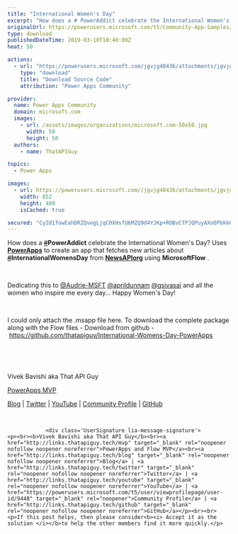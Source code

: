 ```yaml
---
title: "International Women's Day"
excerpt: "How does a # PowerAddict celebrate the International Women's Day? Uses PowerApps to create an app that fetches new articles about #"
originalUrl: https://powerusers.microsoft.com/t5/Community-App-Samples/International-Women-s-Day/td-p/248860
type: download
publishedDateTime: 2019-03-10T10:40:00Z
heat: 50

actions:
  - url: "https://powerusers.microsoft.com/jgvjg48436/attachments/jgvjg48436/AppFeedbackGallery/133/2/N9f9dbbf0-7bcb-4a7d-bfc8-3e0a51243e03-document.msapp"
    type: "download"
    title: "Download Source Code"
    attribution: "Power Apps Community"

provider:
  name: Power Apps Community
  domain: microsoft.com
  images:
    - url: /assets/images/organizations/microsoft.com-50x50.jpg
      width: 50
      height: 50
  authors:
    - name: ThatAPIGuy

topics:
  - Power Apps

images:
  - url: https://powerusers.microsoft.com//jgvjg48436/attachments/jgvjg48436/AppFeedbackGallery/133/1/Womens_Day_PowerApps_First_Frame.png
    width: 852
    height: 480
    isCached: true

secured: "CyZd1fowEahDRZQvegLjqC0XHsfU6MZQ9d4YJKp+ROBvCfPJQPuyAXoOPbkk6VlBM4OhWZQvibNCPq3PecKpLvWdDaz9PaDsmoXzWxkNY9rHOcMIkBmwgDRsJzbuuJI7NexabUaHCzDReDb/fl8Cw7e325cKU3Vh+se/1LXxUxPNjeAaLUGx5bx2BuRY0flUvrRwkLIKCysEPVTniAsLkJuKUa4Mp32A5AiUa/AYmWxlR1i25GzsDl/Fpxo0sm5RSO7w4pUe/EQ236e0SDQv8ygb0UqIPxtWfcKEin2xXF0bOrgWcLqqWOtwpc5Hz8HdVYqjknWXw6MTGnrSzCKtEami/KvLpheYpUtlVPTXxwecSj4Kq5mar4bN7u/GSs1QJbn4dfgtWJZv2BiZe2KXd0z8zmhS7cUH3BSLtGKlktrCXn1Gc0ypDknj1hAnchQv;/bwClzuxAz1knA20DUYXtw=="
---
```

<div id="permalink-overlay" class="PermalinkOverlay PermalinkOverlay-with-background ">
<div id="permalink-overlay-dialog" class="PermalinkOverlay-modal" role="alertdialog" aria-labelledby="permalink-overlay-header" aria-describedby="permalink-overlay-body">
<div class="PermalinkOverlay-content" role="document">
<div id="permalink-overlay-body" class="PermalinkOverlay-body">
<div class="permalink-container permalink-container--withArrows">
<div class="permalink light-inline-actions
  stream-uncapped
  has-replies
  original-permalink-page
  self-thread-permalink
  self-thread-permalink-with-descendant" role="main">
<div class="permalink-inner permalink-tweet-container">
<div class="tweet permalink-tweet js-actionable-user js-actionable-tweet js-original-tweet
         my-tweet has-cards with-social-proof  has-content

        
         logged-in
          
          js-initial-focus
" tabindex="0" data-associated-tweet-id="1104189778545774592" data-tweet-id="1104189778545774592" data-item-id="1104189778545774592" data-permalink-path="/that_API_guy/status/1104189778545774592" data-conversation-id="1104189778545774592" data-can-be-self-threaded="true" data-tweet-nonce="1104189778545774592-2fca2add-d6a1-49a1-8046-be67532eafa5" data-tweet-stat-initialized="true" data-screen-name="that_API_guy" data-name="Vivek Bavishi ▫ MVP ▫ #PowerAddict" data-user-id="45828702" data-you-follow="false" data-follows-you="false" data-you-block="false" data-mentions="PowerApps NewsAPIorg MicrosoftFlow" data-reply-to-users-json="[{&quot;id_str&quot;:&quot;45828702&quot;,&quot;screen_name&quot;:&quot;that_API_guy&quot;,&quot;name&quot;:&quot;Vivek Bavishi \u25ab MVP \u25ab #PowerAddict&quot;,&quot;emojified_name&quot;:{&quot;text&quot;:&quot;Vivek Bavishi \u25ab MVP \u25ab #PowerAddict&quot;,&quot;emojified_text_as_html&quot;:&quot;Vivek Bavishi \u003cspan class=\&quot;Emoji Emoji--forLinks\&quot; style=\&quot;background-image:url('https:\/\/abs.twimg.com\/emoji\/v2\/72x72\/25ab.png')\&quot; title=\&quot;White small square\&quot; aria-label=\&quot;Emoji: White small square\&quot;\u003e&amp;nbsp;\u003c\/span\u003e\u003cspan class=\&quot;visuallyhidden\&quot; aria-hidden=\&quot;true\&quot;\u003e\u25ab\u003c\/span\u003e MVP \u003cspan class=\&quot;Emoji Emoji--forLinks\&quot; style=\&quot;background-image:url('https:\/\/abs.twimg.com\/emoji\/v2\/72x72\/25ab.png')\&quot; title=\&quot;White small square\&quot; aria-label=\&quot;Emoji: White small square\&quot;\u003e&amp;nbsp;\u003c\/span\u003e\u003cspan class=\&quot;visuallyhidden\&quot; aria-hidden=\&quot;true\&quot;\u003e\u25ab\u003c\/span\u003e #PowerAddict&quot;}},{&quot;id_str&quot;:&quot;4305781932&quot;,&quot;screen_name&quot;:&quot;PowerApps&quot;,&quot;name&quot;:&quot;Microsoft PowerApps&quot;,&quot;emojified_name&quot;:{&quot;text&quot;:&quot;Microsoft PowerApps&quot;,&quot;emojified_text_as_html&quot;:&quot;Microsoft PowerApps&quot;}},{&quot;id_str&quot;:&quot;744934516284850176&quot;,&quot;screen_name&quot;:&quot;NewsAPIorg&quot;,&quot;name&quot;:&quot;News API \ud83d\uddde\ufe0f&quot;,&quot;emojified_name&quot;:{&quot;text&quot;:&quot;News API \ud83d\uddde\ufe0f&quot;,&quot;emojified_text_as_html&quot;:&quot;News API \u003cspan class=\&quot;Emoji Emoji--forLinks\&quot; style=\&quot;background-image:url('https:\/\/abs.twimg.com\/emoji\/v2\/72x72\/1f5de.png')\&quot; title=\&quot;Rolled-up newspaper\&quot; aria-label=\&quot;Emoji: Rolled-up newspaper\&quot;\u003e&amp;nbsp;\u003c\/span\u003e\u003cspan class=\&quot;visuallyhidden\&quot; aria-hidden=\&quot;true\&quot;\u003e\ud83d\uddde\ufe0f\u003c\/span\u003e&quot;}},{&quot;id_str&quot;:&quot;722190257244889088&quot;,&quot;screen_name&quot;:&quot;MicrosoftFlow&quot;,&quot;name&quot;:&quot;Microsoft Flow&quot;,&quot;emojified_name&quot;:{&quot;text&quot;:&quot;Microsoft Flow&quot;,&quot;emojified_text_as_html&quot;:&quot;Microsoft Flow&quot;}}]" data-disclosure-type="" data-has-cards="true" data-tfb-view="/i/tfb/v1/quick_promote/1104189778545774592">
<div class="js-tweet-text-container">
<p class="TweetTextSize TweetTextSize--jumbo js-tweet-text tweet-text" lang="en" data-aria-label-part="0"><span>How does a </span><a class="twitter-hashtag pretty-link js-nav" dir="ltr" href="https://twitter.com/hashtag/PowerAddict?src=hash" data-query-source="hashtag_click" target="_blank" rel="nofollow noopener noreferrer"></a><s><a class="twitter-hashtag pretty-link js-nav" dir="ltr" href="https://twitter.com/hashtag/PowerAddict?src=hash" data-query-source="hashtag_click" target="_blank" rel="nofollow noopener noreferrer">#</a></s><strong>PowerAddict</strong><span> celebrate the International Women's Day? Uses </span><a class="twitter-atreply pretty-link js-nav" dir="ltr" href="https://twitter.com/PowerApps" data-mentioned-user-id="4305781932" target="_blank" rel="nofollow noopener noreferrer"><strong>PowerApps</strong></a><span> to create an app that fetches new articles about </span><a class="twitter-hashtag pretty-link js-nav" dir="ltr" href="https://twitter.com/hashtag/InternationalWomensDay?src=hash" data-query-source="hashtag_click" target="_blank" rel="nofollow noopener noreferrer"></a><s><a class="twitter-hashtag pretty-link js-nav" dir="ltr" href="https://twitter.com/hashtag/InternationalWomensDay?src=hash" data-query-source="hashtag_click" target="_blank" rel="nofollow noopener noreferrer">#</a></s><strong>InternationalWomensDay</strong><span> from </span><a class="twitter-atreply pretty-link js-nav" dir="ltr" href="https://twitter.com/NewsAPIorg" data-mentioned-user-id="744934516284850176" target="_blank" rel="nofollow noopener noreferrer"><strong>NewsAPIorg</strong></a><span> using </span><a class="twitter-atreply pretty-link js-nav" dir="ltr" href="https://twitter.com/MicrosoftFlow" data-mentioned-user-id="722190257244889088" target="_blank" rel="nofollow noopener noreferrer"></a><s><a class="twitter-atreply pretty-link js-nav" dir="ltr" href="https://twitter.com/MicrosoftFlow" data-mentioned-user-id="722190257244889088" target="_blank" rel="nofollow noopener noreferrer"></a></s><strong>MicrosoftFlow</strong><span> . </span></p>
<p class="TweetTextSize TweetTextSize--jumbo js-tweet-text tweet-text" lang="en" data-aria-label-part="0">&nbsp;</p>
<p class="TweetTextSize TweetTextSize--jumbo js-tweet-text tweet-text" lang="en" data-aria-label-part="0"><span>Dedicating this to <a href="/t5/user/viewprofilepage/user-id/3962">@Audrie-MSFT</a>&nbsp;<a href="/t5/user/viewprofilepage/user-id/17347">@aprildunnam</a>&nbsp;<a href="/t5/user/viewprofilepage/user-id/22539">@gsivasai</a> and all the women who inspire me every day... Happy Women's Day!</span></p>
<p class="TweetTextSize TweetTextSize--jumbo js-tweet-text tweet-text" lang="en" data-aria-label-part="0">&nbsp;</p>
<p class="TweetTextSize TweetTextSize--jumbo js-tweet-text tweet-text" lang="en" data-aria-label-part="0"><span>I could only attach the .msapp file here. To download the complete package along with the Flow files - Download from github -&nbsp;<a href="https://github.com/thatapiguy/International-Womens-Day-PowerApps" target="_blank" rel="nofollow noopener noreferrer">https://github.com/thatapiguy/International-Womens-Day-PowerApps</a></span></p>
<p class="TweetTextSize TweetTextSize--jumbo js-tweet-text tweet-text" lang="en" data-aria-label-part="0">&nbsp;</p>
<p>&nbsp;</p>
<p>Vivek Bavishi aka That API Guy</p>
<p><a href="https://mvp.microsoft.com/en-us/PublicProfile/5003373" target="_blank" rel="nofollow noopener noreferrer">PowerApps MVP</a></p>
<p><a href="https://thatapiguy.tech/" target="_blank" rel="nofollow noopener noreferrer">Blog</a> | <a href="https://twiiter.com/that_API_guy" target="_blank" rel="nofollow noopener noreferrer">Twitter</a> | <a href="https://youtube.com/channel/ThatAPIGuy" target="_blank" rel="nofollow noopener noreferrer">YouTube</a> | <a href="https://powerusers.microsoft.com/t5/user/viewprofilepage/user-id/9448" target="_blank">Community Profile</a> | <a href="https://github.com/thatapiguy" target="_blank" rel="nofollow noopener noreferrer">GitHub</a></p>
<p class="TweetTextSize TweetTextSize--jumbo js-tweet-text tweet-text" lang="en" data-aria-label-part="0">&nbsp;</p>
</div>
</div>
</div>
</div>
</div>
</div>
</div>
</div>
</div>
					
				
			
			
				<div class='UserSignature lia-message-signature'>
	<p><br><b>Vivek Bavishi aka That API Guy</b><br><a href="http://links.thatapiguy.tech/mvp" target="_blank" rel="noopener nofollow noopener noreferrer">PowerApps and Flow MVP</a><br><a href="http://links.thatapiguy.tech/blog" target="_blank" rel="noopener nofollow noopener noreferrer">Blog</a> | <a href="http://links.thatapiguy.tech/twitter" target="_blank" rel="noopener nofollow noopener noreferrer">Twitter</a> | <a href="http://links.thatapiguy.tech/youtube" target="_blank" rel="noopener nofollow noopener noreferrer">YouTube</a> | <a href="https://powerusers.microsoft.com/t5/user/viewprofilepage/user-id/9448" target="_blank" rel="noopener">Community Profile</a> | <a href="http://links.thatapiguy.tech/github" target="_blank" rel="noopener nofollow noopener noreferrer">GitHub</a></p><br><br><p>If this post helps, then please consider<b><i> Accept it as the solution </i></b>to help the other members find it more quickly.</p>
</div>


